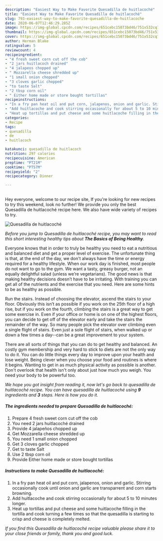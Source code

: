 ```yaml
---
description: "Easiest Way to Make Favorite Quesadilla de huitlacoché"
title: "Easiest Way to Make Favorite Quesadilla de huitlacoché"
slug: 793-easiest-way-to-make-favorite-quesadilla-de-huitlacoche
date: 2020-06-07T12:46:29.285Z
image: https://img-global.cpcdn.com/recipes/651cebc15073bd46/751x532cq70/quesadilla-de-huitlacoche-recipe-main-photo.jpg
thumbnail: https://img-global.cpcdn.com/recipes/651cebc15073bd46/751x532cq70/quesadilla-de-huitlacoche-recipe-main-photo.jpg
cover: https://img-global.cpcdn.com/recipes/651cebc15073bd46/751x532cq70/quesadilla-de-huitlacoche-recipe-main-photo.jpg
author: Herman Blake
ratingvalue: 5
reviewcount: 4
recipeingredient:
- "4 fresh sweet corn cut off the cob"
- "2 jars huitlacoch drained"
- "4 jalapeos chopped up"
- " Mozzarella cheese shredded up"
- "1 small onion chopped"
- "3 cloves garlic chopped"
- "to taste Salt"
- "2 tbsp corn oil"
- " Either home made or store bought tortillas"
recipeinstructions:
- "In a fry pan heat oil and put corn, jalapenos, onion and garlic. Stirring occasionally cook until onion and garlic are transparrent and corn starts browning."
- "Add huitlacoche and cook stirring occasionally for about 5 to 10 minutes longer."
- "Heat up tortillas and put cheese and some huitlacoche filling in the tortilla and cook turning a few times so that the quesadilla is starting to crisp and cheese is completely melted."
categories:
- Recipe
tags:
- quesadilla
- de
- huitlacoch

katakunci: quesadilla de huitlacoch 
nutrition: 297 calories
recipecuisine: American
preptime: "PT21M"
cooktime: "PT57M"
recipeyield: "2"
recipecategory: Dinner

---
```

<br>
Hey everyone, welcome to our recipe site, If you're looking for new recipes to try this weekend, look no further! We provide you only the best Quesadilla de huitlacoché recipe here. We also have wide variety of recipes to try.
<br>


![Quesadilla de huitlacoché](https://img-global.cpcdn.com/recipes/651cebc15073bd46/751x532cq70/quesadilla-de-huitlacoche-recipe-main-photo.jpg)

<i>Before you jump to Quesadilla de huitlacoché recipe, you may want to read this short interesting healthy tips about <strong>The Basics of Being Healthy</strong>.</i>

Everyone knows that in order to truly be healthy you need to eat a nutritious and balanced diet and get a proper level of exercise. The unfortunate thing is that, at the end of the day, we don't always have the time or energy required for a healthy lifestyle. When our work day is finished, most people do not want to go to the gym. We want a tasty, greasy burger, not an equally delightful salad (unless we’re vegetarians). The good news is that making healthy decisions doesn’t have to be irritating. With training you can get all of the nutrients and the exercise that you need. Here are some hints to be as healthy as possible.

Run the stairs. Instead of choosing the elevator, ascend the stairs to your floor. Obviously this isn’t as possible if you work on the 25th floor of a high rise, but if you work on the fourth, climbing the stairs is a great way to get some exercise in. Even if your office or home is on one of the highest floors, you can decide to get off of the elevator early and take the stairs the remainder of the way. So many people pick the elevator over climbing even a single flight of stairs. Even just a sole flight of stairs, when walked up or down a few times a day--can be a great improvement to your system. 

There are all sorts of things that you can do to get healthy and balanced. An costly gym membership and very hard to stick to diets are not the only way to do it. You can do little things every day to improve upon your health and lose weight. Being clever when you choose your food and routines is where it begins. Wanting to get in as much physical activity as possible is another. Don't overlook that health isn't only about just how much you weigh. You need your body to be powerful too. 


<i>We hope you got insight from reading it, now let's go back to quesadilla de huitlacoché recipe. You can have quesadilla de huitlacoché using <strong>9</strong> ingredients and <strong>3</strong> steps. Here is how you do it.
</i>

##### The ingredients needed to prepare Quesadilla de huitlacoché:

1. Prepare 4 fresh sweet corn cut off the cob
1. You need 2 jars huitlacoché drained
1. Provide 4 jalapeños chopped up
1. Get  Mozzarella cheese shredded up
1. You need 1 small onion chopped
1. Get 3 cloves garlic chopped
1. Get to taste Salt
1. Use 2 tbsp corn oil
1. Provide  Either home made or store bought tortillas


##### Instructions to make Quesadilla de huitlacoché:

1. In a fry pan heat oil and put corn, jalapenos, onion and garlic. Stirring occasionally cook until onion and garlic are transparrent and corn starts browning.
1. Add huitlacoche and cook stirring occasionally for about 5 to 10 minutes longer.
1. Heat up tortillas and put cheese and some huitlacoche filling in the tortilla and cook turning a few times so that the quesadilla is starting to crisp and cheese is completely melted.


<i>If you find this Quesadilla de huitlacoché recipe valuable please share it to your close friends or family, thank you and good luck.</i>
